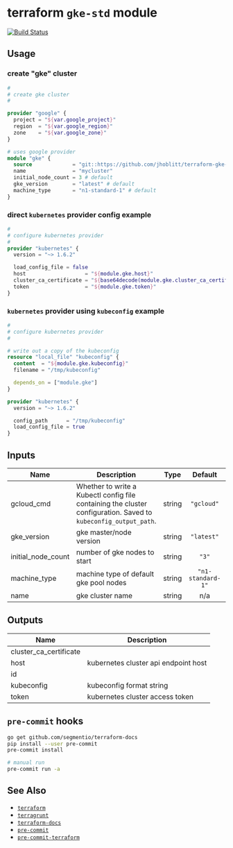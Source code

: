 terraform `gke-std` module
===

[![Build Status](https://travis-ci.org/lsst-sqre/terraform-gke-std.png)](https://travis-ci.org/lsst-sqre/terraform-gke-std)

Usage
---

### create "gke" cluster

```terraform
#
# create gke cluster
#

provider "google" {
  project = "${var.google_project}"
  region  = "${var.google_region}"
  zone    = "${var.google_zone}"
}

# uses google provider
module "gke" {
  source             = "git::https://github.com/jhoblitt/terraform-gke-std.git//?ref=master"
  name               = "mycluster"
  initial_node_count = 3 # default
  gke_version        = "latest" # default
  machine_type       = "n1-standard-1" # default
}
```

### direct `kubernetes` provider config example

```terraform
#
# configure kubernetes provider
#
provider "kubernetes" {
  version = "~> 1.6.2"

  load_config_file = false
  host                   = "${module.gke.host}"
  cluster_ca_certificate = "${base64decode(module.gke.cluster_ca_certificate)}"
  token                  = "${module.gke.token}"
}
```

### `kubernetes` provider using `kubeconfig` example

```terraform
#
# configure kubernetes provider
#

# write out a copy of the kubeconfig
resource "local_file" "kubeconfig" {
  content  = "${module.gke.kubeconfig}"
  filename = "/tmp/kubeconfig"

  depends_on = ["module.gke"]
}

provider "kubernetes" {
  version = "~> 1.6.2"

  config_path      = "/tmp/kubeconfig"
  load_config_file = true
}
```

<!-- BEGINNING OF PRE-COMMIT-TERRAFORM DOCS HOOK -->
## Inputs

| Name | Description | Type | Default | Required |
|------|-------------|:----:|:-----:|:-----:|
| gcloud\_cmd | Whether to write a Kubectl config file containing the cluster configuration. Saved to `kubeconfig_output_path`. | string | `"gcloud"` | no |
| gke\_version | gke master/node version | string | `"latest"` | no |
| initial\_node\_count | number of gke nodes to start | string | `"3"` | no |
| machine\_type | machine type of default gke pool nodes | string | `"n1-standard-1"` | no |
| name | gke cluster name | string | n/a | yes |

## Outputs

| Name | Description |
|------|-------------|
| cluster\_ca\_certificate |  |
| host | kubernetes cluster api endpoint host |
| id |  |
| kubeconfig | kubeconfig format string |
| token | kubernetes cluster access token |

<!-- END OF PRE-COMMIT-TERRAFORM DOCS HOOK -->

`pre-commit` hooks
---

```bash
go get github.com/segmentio/terraform-docs
pip install --user pre-commit
pre-commit install

# manual run
pre-commit run -a
```

See Also
---

* [`terraform`](https://www.terraform.io/)
* [`terragrunt`](https://github.com/gruntwork-io/terragrunt)
* [`terraform-docs`](https://github.com/segmentio/terraform-docs)
* [`pre-commit`](https://github.com/pre-commit/pre-commit)
* [`pre-commit-terraform`](https://github.com/antonbabenko/pre-commit-terraform)
